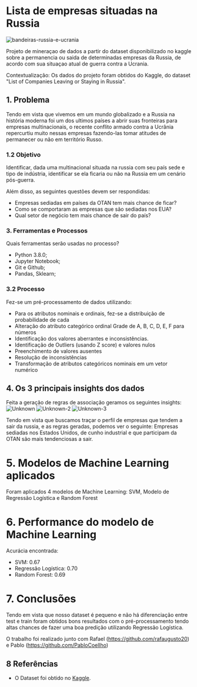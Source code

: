 # Lista de empresas situadas na Russia

![bandeiras-russia-e-ucrania](https://github.com/rnlobao/Faculdade/assets/66230142/6fdd633a-a3c7-4c52-b362-49cfe33d2538)


Projeto de mineraçao de dados a partir do dataset disponibilizado no kaggle sobre a permanencia ou saida de determinadas empresas da Russia, de acordo com sua situaçao atual de guerra contra a Ucrania.

Contextualização:
Os dados do projeto foram obtidos do Kaggle, do dataset "List of Companies Leaving or Staying in Russia".

## 1. Problema
Tendo em vista que vivemos em um mundo globalizado e a Russia na história moderna foi um dos ultimos países a abrir suas fronteiras para empresas multinacionais, o recente conflito armado contra a Ucrânia repercurtiu muito nessas empresas fazendo-las tomar atitudes de permanecer ou não em território Russo.


### 1.2 Objetivo
Identificar, dada uma multinacional situada na russia com seu país sede e tipo de indústria, identificar se ela ficaria ou não na Russia em um cenário pós-guerra.

Além disso, as seguintes questões devem ser respondidas:

- Empresas sediadas em países da OTAN tem mais chance de ficar?
- Como se comportaram as empresas que são sediadas nos EUA?
- Qual setor de negócio tem mais chance de sair do país?

### 3. Ferramentas e Processos
Quais ferramentas serão usadas no processo?
- Python 3.8.0;
- Jupyter Notebook;
- Git e Github;
- Pandas, Sklearn;

### 3.2 Processo
Fez-se um pré-processamento de dados utilizando:
- Para os atributos nominais e ordinais, fez-se a distribuição de probabilidade de cada
- Alteração do atributo categórico ordinal Grade de A, B, C, D, E, F para números
- Identificação dos valores aberrantes e inconsistências.
- Identificação de Outliers (usando Z score) e valores nulos
- Preenchimento de valores ausentes
- Resolução de inconsistências
- Transformação de atributos categóricos nominais em um vetor numérico

## 4. Os 3 principais insights dos dados
Feita a geração de regras de associação geramos os seguintes insights:
![Unknown](https://github.com/rnlobao/Russia-Companies/assets/66230142/910d38c8-7170-4f27-a52d-0ac5190ce602)
![Unknown-2](https://github.com/rnlobao/Russia-Companies/assets/66230142/95d7b20e-7f2c-466b-831a-086c181e6e17)
![Unknown-3](https://github.com/rnlobao/Russia-Companies/assets/66230142/1cdcbcc2-9481-4ee7-bfbc-0897e3d16c9e)


Tendo em vista que buscamos traçar o perfil de empresas que tendem a sair da russia, e as regras geradas, podemos ver o seguinte:
Empresas sediadas nos Estados Unidos, de cunho industrial e que participam da OTAN são mais tendenciosas a sair.

# 5. Modelos de Machine Learning aplicados
Foram aplicados 4 modelos de Machine Learning: SVM, Modelo de Regressão Logística e Random Forest

# 6. Performance do modelo de Machine Learning
Acurácia encontrada:
- SVM: 0.67
- Regressão Logística: 0.70
- Random Forest: 0.69

# 7. Conclusões
Tendo em vista que nosso dataset é pequeno e não há diferenciação entre test e train foram obtidos bons resultados com o pré-processamento tendo altas chances de fazer uma boa predição utilizando Regressão Logística.

O trabalho foi realizado junto com Rafael (https://github.com/rafaugusto20) e Pablo (https://github.com/PabloCoellho)

## 8 Referências
* O Dataset foi obtido no [Kaggle](https://www.kaggle.com/datasets/vadimtynchenko/list-of-companies-leaving-or-staying-in-russia).
